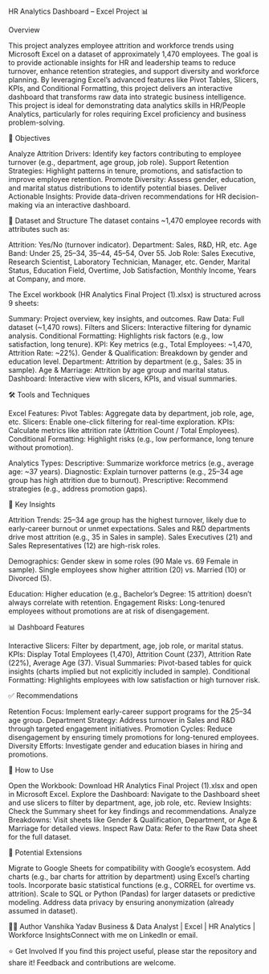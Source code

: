 HR Analytics Dashboard – Excel Project 📊

Overview

This project analyzes employee attrition and workforce trends using Microsoft Excel on a dataset of approximately 1,470 employees. The goal is to provide actionable insights for HR and leadership teams to reduce turnover, enhance retention strategies, and support diversity and workforce planning. By leveraging Excel’s advanced features like Pivot Tables, Slicers, KPIs, and Conditional Formatting, this project delivers an interactive dashboard that transforms raw data into strategic business intelligence.
This project is ideal for demonstrating data analytics skills in HR/People Analytics, particularly for roles requiring Excel proficiency and business problem-solving.

🎯 Objectives

Analyze Attrition Drivers: Identify key factors contributing to employee turnover (e.g., department, age group, job role).
Support Retention Strategies: Highlight patterns in tenure, promotions, and satisfaction to improve employee retention.
Promote Diversity: Assess gender, education, and marital status distributions to identify potential biases.
Deliver Actionable Insights: Provide data-driven recommendations for HR decision-making via an interactive dashboard.


📂 Dataset and Structure
The dataset contains ~1,470 employee records with attributes such as:

Attrition: Yes/No (turnover indicator).
Department: Sales, R&D, HR, etc.
Age Band: Under 25, 25–34, 35–44, 45–54, Over 55.
Job Role: Sales Executive, Research Scientist, Laboratory Technician, Manager, etc.
Gender, Marital Status, Education Field, Overtime, Job Satisfaction, Monthly Income, Years at Company, and more.

The Excel workbook (HR Analytics Final Project (1).xlsx) is structured across 9 sheets:

Summary: Project overview, key insights, and outcomes.
Raw Data: Full dataset (~1,470 rows).
Filters and Slicers: Interactive filtering for dynamic analysis.
Conditional Formatting: Highlights risk factors (e.g., low satisfaction, long tenure).
KPI: Key metrics (e.g., Total Employees: ~1,470, Attrition Rate: ~22%).
Gender & Qualification: Breakdown by gender and education level.
Department: Attrition by department (e.g., Sales: 35 in sample).
Age & Marriage: Attrition by age group and marital status.
Dashboard: Interactive view with slicers, KPIs, and visual summaries.


🛠️ Tools and Techniques

Excel Features:
Pivot Tables: Aggregate data by department, job role, age, etc.
Slicers: Enable one-click filtering for real-time exploration.
KPIs: Calculate metrics like attrition rate (Attrition Count / Total Employees).
Conditional Formatting: Highlight risks (e.g., low performance, long tenure without promotion).


Analytics Types:
Descriptive: Summarize workforce metrics (e.g., average age: ~37 years).
Diagnostic: Explain turnover patterns (e.g., 25–34 age group has high attrition due to burnout).
Prescriptive: Recommend strategies (e.g., address promotion gaps).




🔑 Key Insights

Attrition Trends:
25–34 age group has the highest turnover, likely due to early-career burnout or unmet expectations.
Sales and R&D departments drive most attrition (e.g., 35 in Sales in sample).
Sales Executives (21) and Sales Representatives (12) are high-risk roles.


Demographics:
Gender skew in some roles (90 Male vs. 69 Female in sample).
Single employees show higher attrition (20) vs. Married (10) or Divorced (5).


Education: Higher education (e.g., Bachelor’s Degree: 15 attrition) doesn’t always correlate with retention.
Engagement Risks: Long-tenured employees without promotions are at risk of disengagement.


📊 Dashboard Features

Interactive Slicers: Filter by department, age, job role, or marital status.
KPIs: Display Total Employees (1,470), Attrition Count (237), Attrition Rate (22%), Average Age (37).
Visual Summaries: Pivot-based tables for quick insights (charts implied but not explicitly included in sample).
Conditional Formatting: Highlights employees with low satisfaction or high turnover risk.


✅ Recommendations

Retention Focus: Implement early-career support programs for the 25–34 age group.
Department Strategy: Address turnover in Sales and R&D through targeted engagement initiatives.
Promotion Cycles: Reduce disengagement by ensuring timely promotions for long-tenured employees.
Diversity Efforts: Investigate gender and education biases in hiring and promotions.


📘 How to Use

Open the Workbook: Download HR Analytics Final Project (1).xlsx and open in Microsoft Excel.
Explore the Dashboard: Navigate to the Dashboard sheet and use slicers to filter by department, age, job role, etc.
Review Insights: Check the Summary sheet for key findings and recommendations.
Analyze Breakdowns: Visit sheets like Gender & Qualification, Department, or Age & Marriage for detailed views.
Inspect Raw Data: Refer to the Raw Data sheet for the full dataset.


🚀 Potential Extensions

Migrate to Google Sheets for compatibility with Google’s ecosystem.
Add charts (e.g., bar charts for attrition by department) using Excel’s charting tools.
Incorporate basic statistical functions (e.g., CORREL for overtime vs. attrition).
Scale to SQL or Python (Pandas) for larger datasets or predictive modeling.
Address data privacy by ensuring anonymization (already assumed in dataset).


👩‍💻 Author
Vanshika Yadav Business & Data Analyst | Excel | HR Analytics | Workforce InsightsConnect with me on LinkedIn or email.

⭐ Get Involved
If you find this project useful, please star the repository and share it! Feedback and contributions are welcome.
